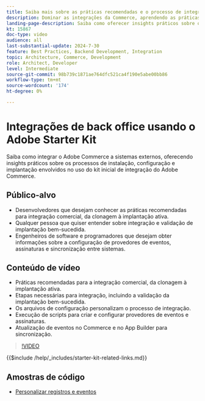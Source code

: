 ```yaml
---
title: Saiba mais sobre as práticas recomendadas e o processo de integração do Adobe Commerce Integration Starter Kit.
description: Dominar as integrações da Commerce, aprendendo as práticas recomendadas e dando dicas de integração com o Adobe Starter Kit.
landing-page-description: Saiba como oferecer insights práticos sobre os processos de instalação, configuração e implantação envolvidos usando o kit inicial.
kt: 15867
doc-type: video
audience: all
last-substantial-update: 2024-7-30
feature: Best Practices, Backend Development, Integration
topic: Architecture, Commerce, Development
role: Architect, Developer
level: Intermediate
source-git-commit: 98b739c1871ae764dfc521ca4f190e5abe00bb86
workflow-type: tm+mt
source-wordcount: '174'
ht-degree: 0%

---
```


# Integrações de back office usando o Adobe Starter Kit

Saiba como integrar o Adobe Commerce a sistemas externos, oferecendo insights práticos sobre os processos de instalação, configuração e implantação envolvidos no uso do kit inicial de integração do Adobe Commerce.

## Público-alvo

* Desenvolvedores que desejam conhecer as práticas recomendadas para integração comercial, da clonagem à implantação ativa.
* Qualquer pessoa que quiser entender sobre integração e validação de implantação bem-sucedida.
* Engenheiros de software e programadores que desejam obter informações sobre a configuração de provedores de eventos, assinaturas e sincronização entre sistemas.

## Conteúdo de vídeo

* Práticas recomendadas para a integração comercial, da clonagem à implantação ativa.
* Etapas necessárias para integração, incluindo a validação da implantação bem-sucedida.
* Os arquivos de configuração personalizam o processo de integração.
* Execução de scripts para criar e configurar provedores de eventos e assinaturas.
* Atualização de eventos no Commerce e no App Builder para sincronização.

>[!VIDEO](https://video.tv.adobe.com/v/3452774?learn=on&captions=por_br)

{{$include /help/_includes/starter-kit-related-links.md}}

## Amostras de código

* [Personalizar registros e eventos](https://github.com/adobe/adobe-commerce-samples/tree/main/starter-kit/customize-registrations-and-events)